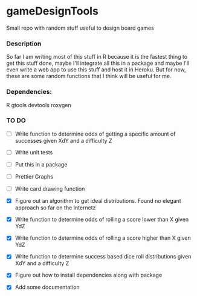 # gameDesignTools
Small repo with random stuff useful to design board games

### Description

So far I am writing most of this stuff in R because it is the fastest thing to get this stuff done, maybe I'll integrate all this in a package and maybe I'll even write a web app to use this stuff and host it in Heroku. But for now, these are some random functions that I think will be useful for me.

### Dependencies:

R
  gtools
  devtools
  roxygen

### TO DO

- [ ] Write function to determine odds of getting a specific amount of successes given XdY and a difficulty Z
- [ ] Write unit tests
- [ ] Put this in a package
- [ ] Prettier Graphs
- [ ] Write card drawing function


- [X] Figure out an algorithm to get ideal distributions. Found no elegant approach so far on the Internetz
- [X] Write function to determine odds of rolling a score lower than X given YdZ
- [X] Write function to determine odds of rolling a score higher than X given YdZ
- [X] Write function to determine success based  dice roll distributions given XdY and a difficulty Z
- [X] Figure out how to install dependencies along with package
- [X] Add some documentation